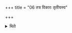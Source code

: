 +++
title = "06 तत्र विकारः तृतीयस्य"

+++

<details><summary>थिते</summary>

तत्र विकारः । तृतीयस्य सवनस्येन्द्राय पुरोडाशानामिति सम्प्रैषादी नमति ६
</details>
